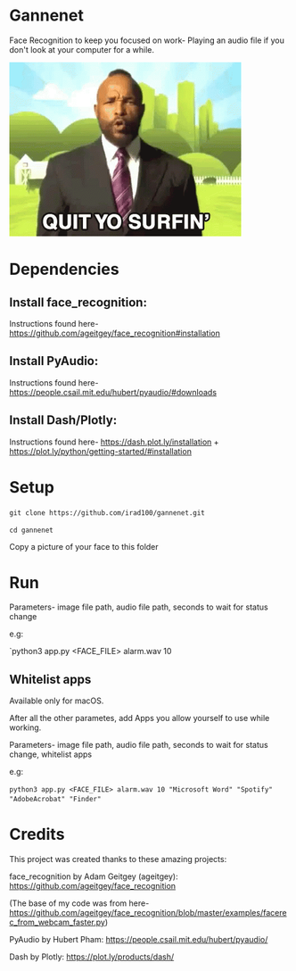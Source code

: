# Gannenet
Face Recognition to keep you focused on work- Playing an audio file if you don't look at your computer for a while.

![](gif/get-back-to-work.gif)

# Dependencies
## Install face_recognition:
Instructions found here- https://github.com/ageitgey/face_recognition#installation

## Install PyAudio:
Instructions found here- https://people.csail.mit.edu/hubert/pyaudio/#downloads

## Install Dash/Plotly:
Instructions found here- https://dash.plot.ly/installation + https://plot.ly/python/getting-started/#installation

# Setup
`git clone https://github.com/irad100/gannenet.git`

`cd gannenet`

Copy a picture of your face to this folder

# Run
Parameters- image file path, audio file path, seconds to wait for status change

e.g:

`python3 app.py <FACE_FILE> alarm.wav 10

## Whitelist apps
Available only for macOS.

After all the other parametes, add Apps you allow yourself to use while working.

Parameters- image file path, audio file path, seconds to wait for status change, whitelist apps

e.g:

`python3 app.py <FACE_FILE> alarm.wav 10 "Microsoft Word" "Spotify" "AdobeAcrobat" "Finder"`

# Credits
This project was created thanks to these amazing projects:

face_recognition by Adam Geitgey (ageitgey): https://github.com/ageitgey/face_recognition

(The base of my code was from here- https://github.com/ageitgey/face_recognition/blob/master/examples/facerec_from_webcam_faster.py)

PyAudio by Hubert Pham: https://people.csail.mit.edu/hubert/pyaudio/

Dash by Plotly: https://plot.ly/products/dash/

